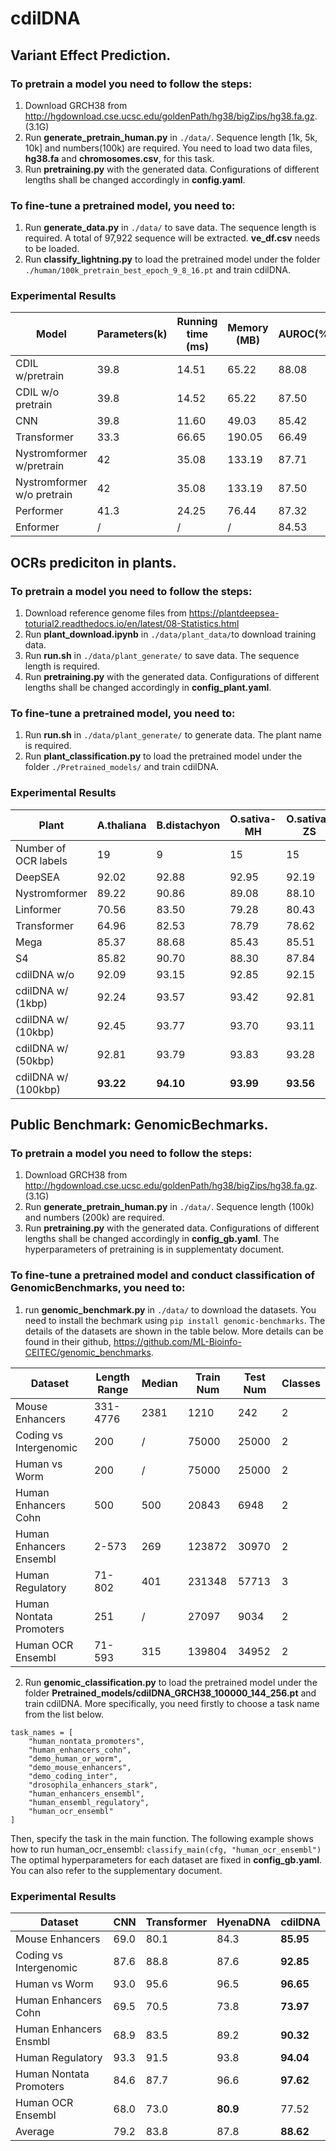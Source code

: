 # cdilDNA
## Variant Effect Prediction. 
### To pretrain a model you need to follow the steps:
1. Download GRCH38 from http://hgdownload.cse.ucsc.edu/goldenPath/hg38/bigZips/hg38.fa.gz. (3.1G)
2. Run **generate_pretrain_human.py** in `./data/`. Sequence length [1k, 5k, 10k] and numbers(100k) are required. You need to load two data files, **hg38.fa** and **chromosomes.csv**, for this task.
3. Run **pretraining.py** with the generated data. Configurations of different lengths shall be changed accordingly in **config.yaml**.
### To fine-tune a pretrained model, you need to:
1. Run **generate_data.py** in `./data/` to save data. The sequence length is required. A total of 97,922 sequence will be extracted. **ve_df.csv** needs to be loaded.
2. Run **classify_lightning.py** to load the pretrained model under the folder `./human/100k_pretrain_best_epoch_9_8_16.pt` and train cdilDNA.
### Experimental Results

| Model | Parameters(k) | Running time (ms) | Memory (MB) | AUROC(%) |
| ------- | ----------- | -------- | ------- | ------------- | 
| CDIL w/pretrain    | 39.8       | 14.51    | 65.22   | 88.08       | 
| CDIL w/o pretrain    | 39.8   |      14.52    |  65.22       | 87.50        | 
| CNN   | 39.8   |     11.60     |  49.03       | 85.42         | 
| Transformer   | 33.3   |    66.65      | 190.05      | 66.49         |
| Nystromformer w/pretrain   | 42   |    35.08      | 133.19      | 87.71       |
| Nystromformer w/o  pretrain   | 42   |    35.08      | 133.19     | 87.50        |
| Performer   | 41.3   |    24.25      | 76.44      | 87.32         |
| Enformer   |/   |    /      | /      | 84.53         |

## OCRs prediciton in plants.
### To pretrain a model you need to follow the steps:
1. Download reference genome files from https://plantdeepsea-toturial2.readthedocs.io/en/latest/08-Statistics.html
2. Run **plant_download.ipynb** in `./data/plant_data/`to download training data.
3. Run **run.sh** in `./data/plant_generate/` to save data. The sequence length is required.
4. Run **pretraining.py** with the generated data. Configurations of different lengths shall be changed accordingly in **config_plant.yaml**.
### To fine-tune a pretrained model, you need to:
1. Run **run.sh** in `./data/plant_generate/` to generate data. The plant name is required.
2. Run **plant_classification.py** to load the pretrained model under the folder `./Pretrained_models/` and train cdilDNA.

### Experimental Results
| Plant               | A.thaliana | B.distachyon | O.sativa-MH | O.sativa-ZS | S.bicolor | S.italica | Z.mays |
| ------------------- | ---------- | ------------ | ----------- | ----------- | --------- | --------- | ------ |
| Number of OCR labels                | 19         | 9            | 15          | 15          | 14        | 9         | 19     |
| DeepSEA             | 92.02      | 92.88        | 92.95       | 92.19       | 96.24     | 94.04     | 96.64  |
| Nystromformer       | 89.22      | 90.86        | 89.08       | 88.10       | 94.50     | 91.61     | 90.74  |
| Linformer           | 70.56      | 83.50        | 79.28       | 80.43       | 87.30     | 84.64     | 80.82  |
| Transformer         | 64.96      | 82.53        | 78.79       | 78.62       | 85.15     | 84.24     | 63.02  |
| Mega                | 85.37      | 88.68        | 85.43       | 85.51       | 91.99     | 88.41     | 84.74  |
| S4                  | 85.82      | 90.70        | 88.30       | 87.84       | 93.95     | 90.84     | 92.87  |
| cdilDNA w/o         | 92.09      | 93.15        | 92.85       | 92.15       | 96.32     | 93.98     | 96.64  |
| cdilDNA w/ (1kbp)   | 92.24      | 93.57        | 93.42       | 92.81       | 96.41     | 94.33     | 97.07  |
| cdilDNA w/ (10kbp)  | 92.45      | 93.77        | 93.70       | 93.11       | 96.74     | 94.71     | 97.21  |
| cdilDNA w/ (50kbp)  | 92.81      | 93.79        | 93.83       | 93.28       | 96.68     | 94.79     | 97.31  |
| cdilDNA w/ (100kbp) | **93.22**  | **94.10**    | **93.99**   | **93.56**   | **96.88** | **95.08** | **97.32** |

## Public Benchmark: GenomicBechmarks.
### To pretrain a model you need to follow the steps:
1. Download GRCH38 from http://hgdownload.cse.ucsc.edu/goldenPath/hg38/bigZips/hg38.fa.gz. (3.1G)
2. Run **generate_pretrain_human.py** in `./data/`. Sequence length (100k) and numbers (200k) are required.
3. Run **pretraining.py** with the generated data. Configurations of different lengths shall be changed accordingly in **config_gb.yaml**.
The hyperparameters of pretraining is in supplementaty document.
### To fine-tune a pretrained model and conduct classification of GenomicBenchmarks, you need to:
1. run **genomic_benchmark.py** in `./data/` to download the datasets. You need to install the bechmark using ```pip install genomic-benchmarks```. The details of the datasets are shown in the table below. More details can be found in their github, https://github.com/ML-Bioinfo-CEITEC/genomic_benchmarks.

| Dataset                 | Length Range | Median | Train Num | Test Num | Classes |
|-------------------------|--------------|--------|----------|----------|---------|
| Mouse Enhancers         | 331-4776     | 2381   | 1210     | 242      | 2       |
| Coding vs Intergenomic  | 200          | /      | 75000    | 25000    | 2       |
| Human vs Worm           | 200          | /      | 75000    | 25000    | 2       |
| Human Enhancers Cohn    | 500          | 500    | 20843    | 6948     | 2       |
| Human Enhancers Ensembl | 2-573        | 269    | 123872   | 30970    | 2       |
| Human Regulatory        | 71-802       | 401    | 231348   | 57713    | 3       |
| Human Nontata Promoters | 251          | /      | 27097    | 9034     | 2       |
| Human OCR Ensembl       | 71-593       | 315    | 139804   | 34952    | 2       |

2. Run **genomic_classification.py** to load the pretrained model under the folder **Pretrained_models/cdilDNA_GRCH38_100000_144_256.pt** and train cdilDNA. More specifically, you need firstly to choose a task name from the list below.
```
task_names = [
    "human_nontata_promoters",
    "human_enhancers_cohn",
    "demo_human_or_worm",
    "demo_mouse_enhancers",
    "demo_coding_inter",
    "drosophila_enhancers_stark",
    "human_enhancers_ensembl",
    "human_ensembl_regulatory",
    "human_ocr_ensembl"
]
```
Then, specify the task in the main function. The following example shows how to run human_ocr_ensembl: ```classify_main(cfg, "human_ocr_ensembl")```
The optimal hyperparameters for each dataset are fixed in **config_gb.yaml**. You can also refer to the supplementary document.

### Experimental Results
| Dataset                  | CNN | Transformer | HyenaDNA | cdilDNA |
| ------------------------ | ------- | --------------- | ------------ | ------- |
| Mouse Enhancers          | 69.0    | 80.1            | 84.3         | **85.95** |
| Coding vs Intergenomic   | 87.6    | 88.8            | 87.6         | **92.85** |
| Human vs Worm            | 93.0    | 95.6            | 96.5         | **96.65** |
| Human Enhancers Cohn     | 69.5    | 70.5            | 73.8         | **73.97** |
| Human Enhancers Ensmbl   | 68.9    | 83.5            | 89.2         | **90.32** |
| Human Regulatory         | 93.3    | 91.5            | 93.8         | **94.04** |
| Human Nontata Promoters  | 84.6    | 87.7            | 96.6         | **97.62** |
| Human OCR Ensembl        | 68.0    | 73.0            | **80.9**     | 77.52   |
| Average                  | 79.2    | 83.8            | 87.8         | **88.62** |
